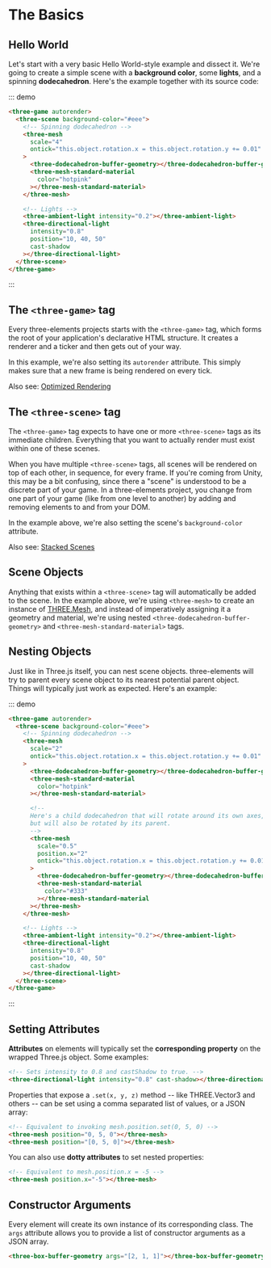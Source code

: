 # The Basics

## Hello World

Let's start with a very basic Hello World-style example and dissect it. We're going to create a simple scene with a **background color**, some **lights**, and a spinning **dodecahedron**. Here's the example together with its source code:

::: demo

```html
<three-game autorender>
  <three-scene background-color="#eee">
    <!-- Spinning dodecahedron -->
    <three-mesh
      scale="4"
      ontick="this.object.rotation.x = this.object.rotation.y += 0.01"
    >
      <three-dodecahedron-buffer-geometry></three-dodecahedron-buffer-geometry>
      <three-mesh-standard-material
        color="hotpink"
      ></three-mesh-standard-material>
    </three-mesh>

    <!-- Lights -->
    <three-ambient-light intensity="0.2"></three-ambient-light>
    <three-directional-light
      intensity="0.8"
      position="10, 40, 50"
      cast-shadow
    ></three-directional-light>
  </three-scene>
</three-game>
```

:::

## The `<three-game>` tag

Every three-elements projects starts with the `<three-game>` tag, which forms the root of your application's declarative HTML structure. It creates a renderer and a ticker and then gets out of your way.

In this example, we're also setting its `autorender` attribute. This simply makes sure that a new frame is being rendered on every tick.

Also see: [Optimized Rendering](/advanced/optimized-rendering)

## The `<three-scene>` tag

The `<three-game>` tag expects to have one or more `<three-scene>` tags as its immediate children. Everything that you want to actually render must exist within one of these scenes.

When you have multiple `<three-scene>` tags, all scenes will be rendered on top of each other, in sequence, for every frame. If you're coming from Unity, this may be a bit confusing, since there a "scene" is understood to be a discrete part of your game. In a three-elements project, you change from one part of your game (like from one level to another) by adding and removing elements to and from your DOM.

In the example above, we're also setting the scene's `background-color` attribute.

Also see: [Stacked Scenes](/advanced/stacked-scenes)

## Scene Objects

Anything that exists within a `<three-scene>` tag will automatically be added to the scene. In the example above, we're using `<three-mesh>` to create an instance of [THREE.Mesh](https://threejs.org/docs/#api/en/objects/Mesh), and instead of imperatively assigning it a geometry and material, we're using nested `<three-dodecahedron-buffer-geometry>` and `<three-mesh-standard-material>` tags.

## Nesting Objects

Just like in Three.js itself, you can nest scene objects. three-elements will try to parent every scene object to its nearest potential parent object. Things will typically just work as expected. Here's an example:

::: demo

```html
<three-game autorender>
  <three-scene background-color="#eee">
    <!-- Spinning dodecahedron -->
    <three-mesh
      scale="2"
      ontick="this.object.rotation.x = this.object.rotation.y += 0.01"
    >
      <three-dodecahedron-buffer-geometry></three-dodecahedron-buffer-geometry>
      <three-mesh-standard-material
        color="hotpink"
      ></three-mesh-standard-material>

      <!--
      Here's a child dodecahedron that will rotate around its own axes,
      but will also be rotated by its parent.
      -->
      <three-mesh
        scale="0.5"
        position.x="2"
        ontick="this.object.rotation.x = this.object.rotation.y += 0.01"
      >
        <three-dodecahedron-buffer-geometry></three-dodecahedron-buffer-geometry>
        <three-mesh-standard-material
          color="#333"
        ></three-mesh-standard-material
      ></three-mesh>
    </three-mesh>

    <!-- Lights -->
    <three-ambient-light intensity="0.2"></three-ambient-light>
    <three-directional-light
      intensity="0.8"
      position="10, 40, 50"
      cast-shadow
    ></three-directional-light>
  </three-scene>
</three-game>
```

:::

## Setting Attributes

**Attributes** on elements will typically set the **corresponding property** on the wrapped Three.js object. Some examples:

```html
<!-- Sets intensity to 0.8 and castShadow to true. -->
<three-directional-light intensity="0.8" cast-shadow></three-directional-light>
```

Properties that expose a `.set(x, y, z)` method -- like THREE.Vector3 and others -- can be set using a comma separated list of values, or a JSON array:

```html
<!-- Equivalent to invoking mesh.position.set(0, 5, 0) -->
<three-mesh position="0, 5, 0"></three-mesh>
<three-mesh position="[0, 5, 0]"></three-mesh>
```

You can also use **dotty attributes** to set nested properties:

```html
<!-- Equivalent to mesh.position.x = -5 -->
<three-mesh position.x="-5"></three-mesh>
```

## Constructor Arguments

Every element will create its own instance of its corresponding class. The `args` attribute allows you to provide a list of constructor arguments as a JSON array.

```html
<three-box-buffer-geometry args="[2, 1, 1]"></three-box-buffer-geometry>
```
